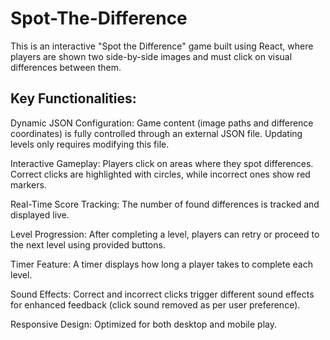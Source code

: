 # Spot-The-Difference

This is an interactive "Spot the Difference" game built using React, where players are shown two side-by-side images and must click on visual differences between them.

## Key Functionalities:
Dynamic JSON Configuration:
Game content (image paths and difference coordinates) is fully controlled through an external JSON file. Updating levels only requires modifying this file.

Interactive Gameplay:
Players click on areas where they spot differences. Correct clicks are highlighted with circles, while incorrect ones show red markers.

Real-Time Score Tracking:
The number of found differences is tracked and displayed live.

Level Progression:
After completing a level, players can retry or proceed to the next level using provided buttons.

Timer Feature:
A timer displays how long a player takes to complete each level.

Sound Effects:
Correct and incorrect clicks trigger different sound effects for enhanced feedback (click sound removed as per user preference).

Responsive Design:
Optimized for both desktop and mobile play.